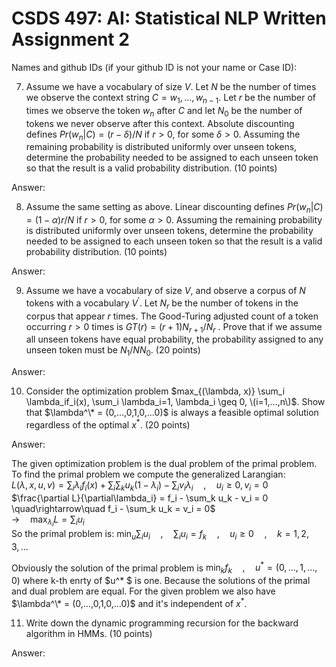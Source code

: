 # CSDS 497: AI: Statistical NLP  Written Assignment 2

Names and github IDs (if your github ID is not your name or Case ID):
 
7.	Assume we have a vocabulary of size $V$. Let $N$ be the number of times we observe the context string $C=w_1,…,w_{n-1}$. Let $r$ be the number of times we observe the token $w_n$ after $C$ and let $N_0$ be the number of tokens we never observe after this context. Absolute discounting defines $Pr(w_n | C)=(r−\delta)/N$ if $r > 0$, for some $\delta > 0$. Assuming the remaining probability is distributed uniformly over unseen tokens, determine the probability needed to be assigned to each unseen token so that the result is a valid probability distribution. (10 points)

Answer:

8.	Assume the same setting as above. Linear discounting defines $Pr(w_n | C)=(1−\alpha)r/N$ if $r > 0$, for some $\alpha > 0$. Assuming the remaining probability is distributed uniformly over unseen tokens, determine the probability needed to be assigned to each unseen token so that the result is a valid probability distribution. (10 points)

Answer:

9.	Assume we have a vocabulary of size $V$, and observe a corpus of $N$ tokens with a vocabulary $V^\prime$. Let $N_r$ be the number of tokens in the corpus that appear $r$ times. The Good-Turing adjusted count of a token occurring $r > 0$ times is $GT(r)=(r+1)N_{r+1}/N_r$ . Prove that if we assume all unseen tokens have equal probability, the probability assigned to any unseen token must be $N_1/NN_0$. (20 points)

Answer:

10.	Consider the optimization problem $max_{(\lambda, x)} \sum_i \lambda_if_i(x),  \sum_i \lambda_i=1, \lambda_i \geq 0, \(i=1,…,n\)$. Show that $\lambda^\* = (0,…,0,1,0,…0)$ is always a feasible optimal solution regardless of the optimal $x^*$. (20 points)

Answer:

The given optimization problem is the dual problem of the primal problem. To find the primal problem we compute the generalized Larangian:  
$L(\lambda, x, u, v) = \sum_i \lambda_if_i(x) + \sum_i \sum_k u_k (1-\lambda_i) - \sum_i v_i \lambda_i \quad , \quad u_i \ge 0, v_i=0$  
$\frac{\partial L}{\partial\lambda_i} = f_i - \sum_k u_k - v_i = 0  \quad\rightarrow\quad f_i - \sum_k u_k = v_i = 0$  
$\rightarrow\quad  \max_{\lambda_i} L =  \sum_i u_i$  
So the primal problem is: $\min_u \sum_i u_i \quad , \quad \sum_i u_i = f_k \quad , \quad u_i \ge 0 \quad , \quad k = 1,2,3,...$  
    
Obviously the solution of the primal problem is $\min_k f_k \quad , \quad u^* = (0,...,1,...,0)$ where k-th enrty of $u^*
$ is one. Because the solutions of the primal and dual problem are equal. For the given problem we also have $\lambda^\* = (0,…,0,1,0,…0)$ and it's independent of $x^*$.

11.	Write down the dynamic programming recursion for the backward algorithm in HMMs. (10 points)

Answer: 
